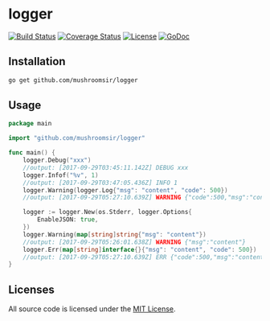 # logger
[![Build Status](https://img.shields.io/travis/mushroomsir/logger.svg?style=flat-square)](https://travis-ci.org/mushroomsir/logger)
[![Coverage Status](http://img.shields.io/coveralls/mushroomsir/logger.svg?style=flat-square)](https://coveralls.io/github/mushroomsir/logger?branch=master)
[![License](http://img.shields.io/badge/license-mit-blue.svg?style=flat-square)](https://github.com/mushroomsir/logger/blob/master/LICENSE)
[![GoDoc](http://img.shields.io/badge/go-documentation-blue.svg?style=flat-square)](http://godoc.org/github.com/mushroomsir/logger)

## Installation

```sh
go get github.com/mushroomsir/logger
```

## Usage
```go
package main

import "github.com/mushroomsir/logger"

func main() {
	logger.Debug("xxx")
	//output: [2017-09-29T03:45:11.142Z] DEBUG xxx
	logger.Infof("%v", 1)
	//output: [2017-09-29T03:47:05.436Z] INFO 1
	logger.Warning(logger.Log{"msg": "content", "code": 500})
	//output: [2017-09-29T05:27:10.639Z] WARNING {"code":500,"msg":"content"}

	logger := logger.New(os.Stderr, logger.Options{
		EnableJSON: true,
	})
	logger.Warning(map[string]string{"msg": "content"})
	//output: [2017-09-29T05:26:01.638Z] WARNING {"msg":"content"}
	logger.Err(map[string]interface{}{"msg": "content", "code": 500})
	//output: [2017-09-29T05:27:10.639Z] ERR {"code":500,"msg":"content"}
}


```

## Licenses

All source code is licensed under the [MIT License](https://github.com/mushroomsir/logger/blob/master/LICENSE).
